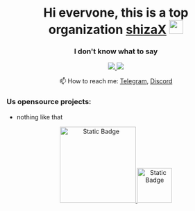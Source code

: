 <h1 align="center">Hi evervone, this is a top organization <a href="https://github.com/shizaX" target="_blank">shizaX</a> 
<img src="https://github.com/blackcater/blackcater/raw/main/images/Hi.gif" height="32"/></h1>
<h3 align="center">I don't know what to say</h3>


<p align='center'>
  <a href="https://t.me/L1ghtsitteLoL">
       <img src="https://img.shields.io/badge/Telegram-2CA5E0?style=for-the-badge&logo=telegram&logoColor=black"/>
   </a>
    <a href="https://discord.gg/QpFHWwX7BW">
       <img src="https://img.shields.io/badge/Discord-2CA5E0?style=for-the-badge&logo=discord&logoColor=black"/>
   </a>
<p align='center'>
   📫 How to reach me: <a href='https://t.me/L1ghtsitteLoL'>Telegram</a>, <a href='https://discord.gg/QpFHWwX7BW'>Discord</a>
</p>

### Us opensource projects:

* nothing like that

<div align="center">
 <a href="https://github.com/romankh3/github-profile-views-counter">
       <img alt="Static Badge" width="175px" src="https://komarev.com/ghpvc/?username=shizaX&color=DE002D">
   <a href="https://new.donatepay.ru/@L1ghtsitte">
       <img alt="Static Badge" width="80px" src="https://img.shields.io/badge/donate-for_autor">
   </a>
</div>
